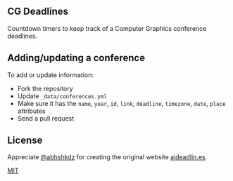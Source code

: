 ## CG Deadlines

Countdown timers to keep track of a Computer Graphics conference deadlines.

## Adding/updating a conference

To add or update information:
- Fork the repository
- Update `_data/conferences.yml`
- Make sure it has the `name`, `year`, `id`, `link`, `deadline`, `timezone`, `date`, `place` attributes
- Send a pull request

## License

Appreciate <a href="http://github.com/abhshkdz/ai-deadlines">@abhshkdz</a> for creating the original website <a href="aideadlin.es">aideadlin.es</a>.

[MIT][1]

[1]: https://abhshkdz.mit-license.org/